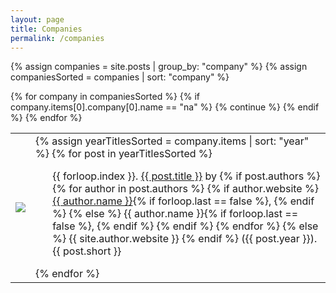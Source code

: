 ```yaml
---
layout: page
title: Companies
permalink: /companies
---
```

{% assign companies = site.posts | group_by: "company" %}
{% assign companiesSorted = companies | sort: "company" %}
<table class="project-table">
  <tbody>
    {% for company in companiesSorted %}
      {% if company.items[0].company[0].name == "na" %}
          {% continue %}
      {% endif %}
      <tr>
        <td class="project-cell-left">
          <a href="{{ company.items[0].company[0].website }}" target="_blank"><img src="{{ site.github.url }}/assets/img/companies/{{ company.items[0].company[0].name | downcase }}.jpg" class="company-logo"/></a>
        </td>
        <td class="project-cell-right">
        {% assign yearTitlesSorted = company.items | sort: "year" %}
        {% for post in yearTitlesSorted %}
          <ul>
            {{ forloop.index }}. <a href="{{ post.url }}">{{ post.title }}</a> by
              {% if post.authors %}
                {% for author in post.authors %}
                  <!-- Website present -->
                  {% if author.website %} 
                    <a href="{{ author.website }}">{{ author.name }}</a>{% if forloop.last == false %}, {% endif %}
                  <!-- No website present -->
                  {% else %}
                    {{ author.name }}{% if forloop.last == false %}, {% endif %}
                  {% endif %}
                {% endfor %}
              {% else %}
                {{ site.author.website }}
              {% endif %}
              ({{ post.year }}).
            <span class="project-description">{{ post.short }}</span>
          </ul>
        {% endfor %}
        </td>
      </tr>
    {% endfor %}
  </tbody>
</table>